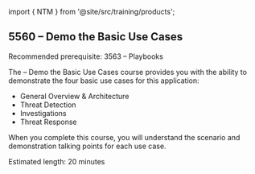 import { NTM } from '@site/src/training/products';

## 5560 <NTM /> – Demo the Basic Use Cases

Recommended prerequisite: 3563 <NTM /> – Playbooks

The <NTM /> – Demo the Basic Use Cases course provides you with the ability to demonstrate the four basic use cases for this application:

* General Overview & Architecture
* Threat Detection
* Investigations
* Threat Response

When you complete this course, you will understand the scenario and demonstration talking points for each use case.

Estimated length: 20 minutes
